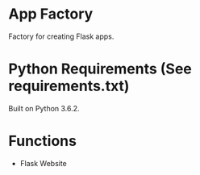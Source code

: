# App Factory
Factory for creating Flask apps.

# Python Requirements (See requirements.txt)
Built on Python 3.6.2.

# Functions
- Flask Website
